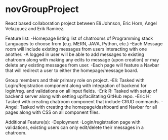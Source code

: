 # novGroupProject

React based collaboration project between Eli Johnson, Eric Horn, Angel Velazquez and Erik Ramirez.

Feature list:
-Homepage listing list of chatrooms of Programming stack Languages to choose from (e.g. MERN, JAVA, Python, etc.)
-Each Message room will include existing messages from users interacting with one another. 
-A logged in user will be able to add messages to existing chatroom along with making any edits to message (upon creation) or may delete any existing messages from user. 
-Each page will feature a Navbar that will redirect a user to either the homepage/message board. 

Group members and their primary role on project.
-Eli: Tasked with Login/Registration component along with integration of backend for login/reg. and validations on all input fields. 
-Erik R: Tasked with setup of backend server along with setting up/facilitating GitHub repo. 
-Eric H:  Tasked with creating chatroom component that include CRUD commands.
-Angel: Tasked with creating the homepage/dashboard and Navbar for all pages along with CSS on all component files.

Additional Feature(s): 
-Deployment 
-Login/registration page with validations, existing users can only edit/delete their messages in a chatroom.  
